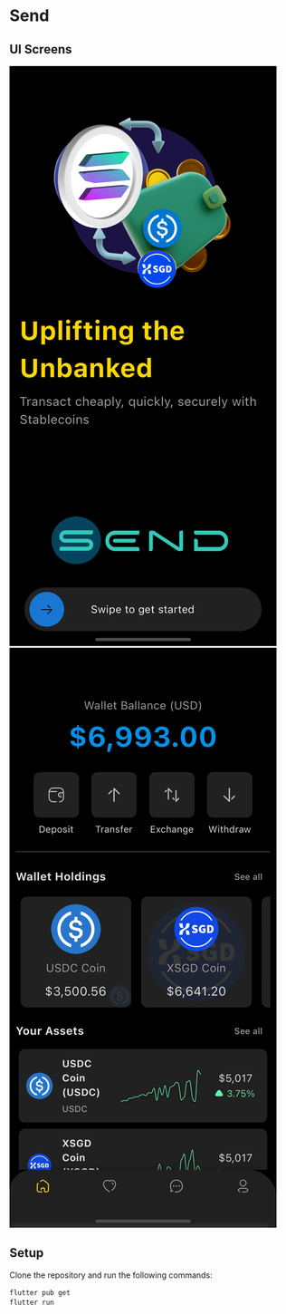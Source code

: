 # Send 


## UI Screens 
![landing.png](assets%2Fimages%2Flanding.png)
![home.png](assets%2Fimages%2Fhome.png)

## Setup

Clone the repository and run the following commands:

```sh
flutter pub get
flutter run
```
